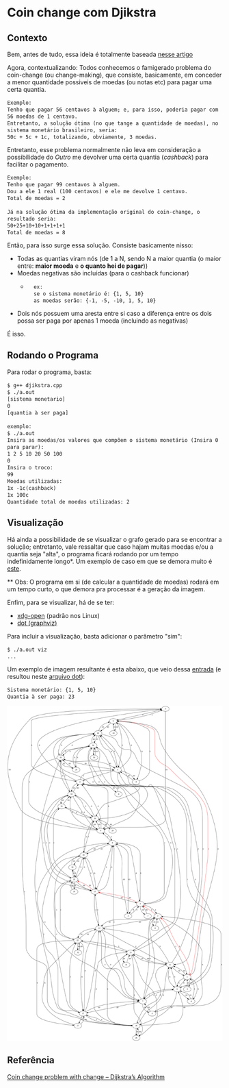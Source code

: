 # Coin change com Djikstra

## Contexto
Bem, antes de tudo, essa ideia é totalmente baseada [nesse artigo](http://noenthuda.com/blog/2016/12/02/coin-change-problem-with-change-dijkstras-algorithm/)

Agora, contextualizando:
Todos conhecemos o famigerado problema do coin-change (ou change-making), que consiste, basicamente, em conceder a menor quantidade possiveis de moedas (ou notas etc) para pagar uma certa quantia.
```
Exemplo:
Tenho que pagar 56 centavos à alguem; e, para isso, poderia pagar com 56 moedas de 1 centavo.
Entretanto, a solução ótima (no que tange a quantidade de moedas), no sistema monetário brasileiro, seria:
50c + 5c + 1c, totalizando, obviamente, 3 moedas.
```

Entretanto, esse problema normalmente não leva em consideração a possibilidade do <i>Outro</i> me devolver uma certa quantia (<i>cashback</i>) para facilitar o pagamento.
```
Exemplo:
Tenho que pagar 99 centavos à alguem.
Dou a ele 1 real (100 centavos) e ele me devolve 1 centavo.
Total de moedas = 2

Já na solução ótima da implementação original do coin-change, o resultado seria:
50+25+10+10+1+1+1+1
Total de moedas = 8
```

Então, para isso surge essa solução.
Consiste basicamente nisso:
* Todas as quantias viram nós (de 1 a N, sendo N a maior quantia (o maior entre: **maior moeda** e **o quanto hei de pagar**))
* Moedas negativas são incluídas (para o cashback funcionar)
    * ```
        ex:
        se o sistema monetário é: {1, 5, 10}
        as moedas serão: {-1, -5, -10, 1, 5, 10}
       ```
* Dois nós possuem uma aresta entre si caso a diferença entre os dois possa ser paga por apenas 1 moeda (incluindo as negativas)

É isso.

## Rodando o Programa

Para rodar o programa, basta:
```
$ g++ djikstra.cpp
$ ./a.out
[sistema monetario]
0
[quantia à ser paga]

exemplo:
$ ./a.out
Insira as moedas/os valores que compõem o sistema monetário (Insira 0 para parar):
1 2 5 10 20 50 100
0
Insira o troco:
99
Moedas utilizadas:
1x -1c(cashback)
1x 100c
Quantidade total de moedas utilizadas: 2
```

## Visualização
Há ainda a possibilidade de se visualizar o grafo gerado para se encontrar a solução; entretanto, vale ressaltar que caso hajam muitas moedas e/ou a quantia seja "alta", o programa ficará rodando por um tempo indefinidamente longo*.
Um exemplo de caso em que se demora muito é [este](in).

** Obs: O programa em si (de calcular a quantidade de moedas) rodará em um tempo curto, o que demora pra processar é a geração da imagem.

Enfim, para se visualizar, há de se ter:
* [xdg-open](https://linux.die.net/man/1/xdg-open) (padrão nos Linux)
* [dot (graphviz)](https://www.graphviz.org/)

Para incluir a visualização, basta adicionar o parâmetro "sim":
```
$ ./a.out viz
...
```

Um exemplo de imagem resultante é esta abaixo, que veio dessa [entrada](in2) (e resultou neste [arquivo dot](vis.dot)):
```
Sistema monetário: {1, 5, 10}
Quantia à ser paga: 23
```

![grafo](vis.png)


## Referência

[Coin change problem with change – Dijkstra’s Algorithm](http://noenthuda.com/blog/2016/12/02/coin-change-problem-with-change-dijkstras-algorithm/)
